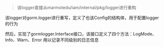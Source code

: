 > 该logger直接从marmotedu/iam/internal/pkg/logger进行重构

该logger对gorm.logger进行重写，定义了也该Config的结构体，用于配置logger的行为

然后，实现了gormlogger.Interface接口，该接口定义了四个方法：LogMode、Info、Warn、Error
用以记录不同级别的日志信息
